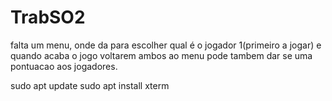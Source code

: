 # TrabSO2
falta um menu, onde da para escolher qual é o jogador 1(primeiro a jogar)
e quando acaba o jogo voltarem ambos ao menu
pode tambem dar se uma pontuacao aos jogadores.


sudo apt update
sudo apt install xterm
